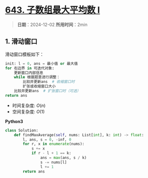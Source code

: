 # [643. 子数组最大平均数 I](https://leetcode.cn/problems/maximum-average-subarray-i/description/)

> **日期**：2024-12-02
> **所用时间**：2min

## 1. 滑动窗口

滑动窗口模板如下：

```python
init: l = 0, ans = 最小值 or 最大值
for 右边界 in 可迭代对象:
	更新窗口内部信息
	while 根据题意进行调整：
		比较并更新ans  # 收缩窗口时
		扩张或收缩窗口大小
	比较并更新ans  # 扩张窗口时（可选）
return ans
```

- 时间复杂度: $O(n)$
- 空间复杂度: $O(1)$

**Python3**

```python
class Solution:
    def findMaxAverage(self, nums: List[int], k: int) -> float:
        l, ans, s = 0, -inf, 0
        for r, x in enumerate(nums):
            s += x
            if r - l + 1 == k:
                ans = max(ans, s / k)
                s -= nums[l]
                l += 1
        return ans
```